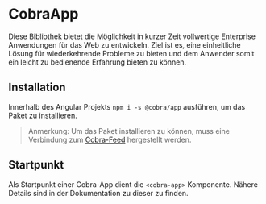 # CobraApp

Diese Bibliothek bietet die Möglichkeit in kurzer Zeit vollwertige Enterprise Anwendungen für das Web zu entwickeln. Ziel ist es, eine einheitliche Lösung für wiederkehrende Probleme zu bieten und dem Anwender somit ein leicht zu bedienende Erfahrung bieten zu können.

## Installation
Innerhalb des Angular Projekts `npm i -s @cobra/app` ausführen, um das Paket zu installieren.

> Anmerkung: Um das Paket installieren zu  können, muss eine Verbindung zum [Cobra-Feed](https://azuredevops.dataport.de/CCSE/MOM/_packaging?_a=connect&feed=Cobra_Release) hergestellt werden.

## Startpunkt
Als Startpunkt einer Cobra-App dient die `<cobra-app>` Komponente. Nähere Details sind in der Dokumentation zu dieser zu finden.

